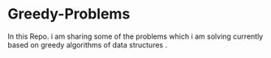 # Greedy-Problems
In this Repo. i am sharing some of the problems which i am solving currently based on greedy algorithms of data structures .
